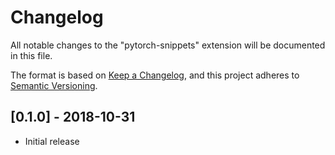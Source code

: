# Changelog

All notable changes to the "pytorch-snippets" extension will be documented in this file.

The format is based on [Keep a Changelog](https://keepachangelog.com/en/1.0.0/),
and this project adheres to [Semantic Versioning](https://semver.org/spec/v2.0.0.html).

<!---
## [Unreleased]

### Changed

## [0.1.1] - 2018-11-01

### Added

- ...

### Changed

- ...

### Fixed

- ...
- -->

## [0.1.0] - 2018-10-31

- Initial release